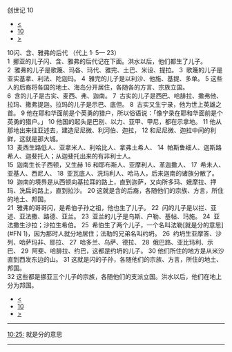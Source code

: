 ﻿





 创世记 10




* [<](bible/GEN09.md)
* [10](bible/GEN.md)
* [>](bible/GEN11.md)



 
10闪、含、雅弗的后代 （代上 1· 5— 23）  
1  挪亚的儿子闪、含、雅弗的后代记在下面。洪水以后，他们都生了儿子。  
2  雅弗的儿子是歌篾、玛各、玛代、雅完、土巴、米设、提拉。 
3  歌篾的儿子是亚实基拿、利法、陀迦玛。 
4  雅完的儿子是以利沙、他施、基提、多单。 
5 这些人的后裔将各国的地土、海岛分开居住，各随各的方言、宗族立国。  
6  含的儿子是古实、麦西、弗、迦南。 
7  古实的儿子是西巴、哈腓拉、撒弗他、拉玛、撒弗提迦。拉玛的儿子是示巴、底但。 
8  古实又生宁录，他为世上英雄之首。 
9 他在耶和华面前是个英勇的猎户，所以俗语说：「像宁录在耶和华面前是个英勇的猎户。」 
10 他国的起头是巴别、以力、亚甲、甲尼，都在示拿地。 
11 他从那地出来往亚述去，建造尼尼微、利河伯、迦拉， 
12 和尼尼微、迦拉中间的利鲜，这就是那大城。  
13  麦西生路低人、亚拿米人、利哈比人、拿弗土希人、 
14  帕斯鲁细人、迦斯路希人、迦斐托人；从迦斐托出来的有非利士人。  
15  迦南生长子西顿，又生赫 
16 和耶布斯人、亚摩利人、革迦撒人、 
17  希未人、亚基人、西尼人、 
18  亚瓦底人、洗玛利人、哈马人，后来迦南的诸族分散了。 
19  迦南的境界是从西顿向基拉耳的路上，直到迦萨，又向所多玛、蛾摩拉、押玛、洗扁的路上，直到拉沙。 
20 这就是含的后裔，各随他们的宗族、方言，所住的地土、邦国。  
21  雅弗的哥哥闪，是希伯子孙之祖，他也生了儿子。 
22  闪的儿子是以拦、亚述、亚法撒、路德、亚兰。 
23  亚兰的儿子是乌斯、户勒、基帖、玛施。 
24  亚法撒生沙拉；沙拉生希伯。 
25  希伯生了两个儿子，一个名叫法勒[就是分的意思](#FN 1)，因为那时人就分地居住；法勒的兄弟名叫约坍。 
26  约坍生亚摩答、沙列、哈萨玛非、耶拉、 
27  哈多兰、乌萨、德拉、 
28  俄巴路、亚比玛利、示巴、 
29  阿斐、哈腓拉、约巴，这都是约坍的儿子。 
30 他们所住的地方是从米沙直到西发东边的山。 
31 这就是闪的子孙，各随他们的宗族、方言，所住的地土、邦国。  
32 这些都是挪亚三个儿子的宗族，各随他们的支派立国。洪水以后，他们在地上分为邦国。 
* [<](bible/GEN09.md)
* [10](bible/GEN.md)
* [>](bible/GEN11.md)





---


[10:25:](#V25)
就是分的意思




---









